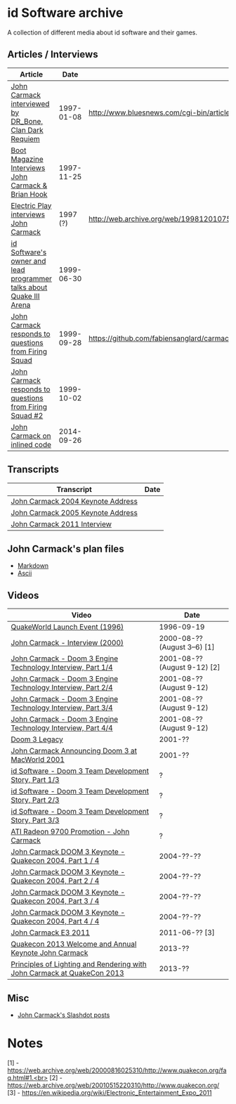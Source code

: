 # id Software archive
A collection of different media about id software and their games.

## Articles / Interviews
| Article | Date | Source / Mirror
| --- | --- | --- |
| [John Carmack interviewed by DR_Bone, Clan Dark Requiem](https://www.bluesnews.com/a/11) | 1997-01-08 | http://www.bluesnews.com/cgi-bin/articles.pl?show=11
| [Boot Magazine Interviews John Carmack & Brian Hook](https://web.archive.org/web/19980130151941/http://www.bootnet.com/youaskedforit/lip_16_outtakes/lip_16_all.html) | 1997-11-25
| [Electric Play interviews John Carmack](http://web.archive.org/web/19981201075539/http://www.elecplay.com/feature/quake/carmack.shtml) | 1997 (?) | http://web.archive.org/web/19981201075539/http://www.elecplay.com/feature/quake/carmack.shtml
| [id Software's owner and lead programmer talks about Quake III Arena](https://web.archive.org/web/20030515172424/http://www.cdmag.com/articles/021/004/jc_interview.html) | 1999-06-30 |
| [John Carmack responds to questions from Firing Squad](https://www.quakehaus.com/news/7368/chat-mit-john-carmack/) | 1999-09-28 | https://github.com/fabiensanglard/carmack/blob/master/interview_files/johnc_interview_19990928_00.txt
| [John Carmack responds to questions from Firing Squad #2](https://raw.githubusercontent.com/fabiensanglard/carmack/master/interview_files/johnc_interview_19991002_00.txt) | 1999-10-02
| [John Carmack on inlined code](http://number-none.com/blow/blog/programming/2014/09/26/carmack-on-inlined-code.html) | 2014-09-26

## Transcripts
| Transcript | Date
| --- | --- | 
| [John Carmack 2004 Keynote Address](https://github.com/fabiensanglard/carmack/blob/master/files/John_Carmack_-_Quakecon_2004_Keynote_Address.txt) |
| [John Carmack 2005 Keynote Address](https://github.com/fabiensanglard/carmack/blob/master/files/John_Carmack_-_Quakecon_2005_Keynote_Address.txt) |
| [John Carmack 2011 Interview](https://github.com/fabiensanglard/carmack/blob/master/files/John_Carmack_-_Quakecon_2011_Interview_by_pcper.com.txt) |

## John Carmack's plan files
- [Markdown](https://github.com/oliverbenns/john-carmack-plan/tree/master/archive)
- [Ascii](https://github.com/fabiensanglard/carmack/tree/master/plan_files)

## Videos
| Video | Date   |
| -------------  | ------------- |
| [QuakeWorld Launch Event (1996)](https://www.youtube.com/watch?v=LXw6BkZ-gdY)  | 1996-09-19
| [John Carmack - Interview (2000)](https://www.youtube.com/watch?v=SzWQUlbMhwA) | 2000-08-?? (August 3–6) [1]
| [John Carmack - Doom 3 Engine Technology Interview, Part 1/4](https://www.youtube.com/watch?v=sWRctnQU2F4) | 2001-08-?? (August 9-12) [2]
| [John Carmack - Doom 3 Engine Technology Interview, Part 2/4](https://www.youtube.com/watch?v=7YV-RMG_NLM) | 2001-08-?? (August 9-12)
| [John Carmack - Doom 3 Engine Technology Interview, Part 3/4](https://www.youtube.com/watch?v=10fP1j7429g) | 2001-08-?? (August 9-12)
| [John Carmack - Doom 3 Engine Technology Interview, Part 4/4](https://www.youtube.com/watch?v=o5PWHZpxkx4) | 2001-08-?? (August 9-12)
| [Doom 3 Legacy](https://www.youtube.com/watch?v=rxdA1nED63k) | 2001-??
| [John Carmack Announcing Doom 3 at MacWorld 2001](https://www.youtube.com/watch?v=Qj3dPyk7hPI) | 2001-??
| [id Software - Doom 3 Team Development Story, Part 1/3](https://www.youtube.com/watch?v=X8xvTJ6msqY) | ?
| [id Software - Doom 3 Team Development Story, Part 2/3](https://www.youtube.com/watch?v=jH4DVCNWmMU) | ?
| [id Software - Doom 3 Team Development Story, Part 3/3](https://www.youtube.com/watch?v=bMw24I_D9cY) | ?
| [ATI Radeon 9700 Promotion - John Carmack](https://www.youtube.com/watch?v=fU3RLKuVOic&t=2m10s) | ?
| [John Carmack DOOM 3 Keynote - Quakecon 2004, Part 1 / 4](https://www.youtube.com/watch?v=drYVU3gekFI) | 2004-??-??
| [John Carmack DOOM 3 Keynote - Quakecon 2004, Part 2 / 4](https://www.youtube.com/watch?v=nXBDD6TT8Uw) | 2004-??-??
| [John Carmack DOOM 3 Keynote - Quakecon 2004, Part 3 / 4](https://www.youtube.com/watch?v=fBndl74FBao) | 2004-??-??
| [John Carmack DOOM 3 Keynote - Quakecon 2004, Part 4 / 4](https://www.youtube.com/watch?v=315GBXAg5pI) | 2004-??-??
| [John Carmack E3 2011](https://www.youtube.com/watch?v=NxFdsEtr-TY) | 2011-06-?? [3]
| [Quakecon 2013 Welcome and Annual Keynote John Carmack](https://www.youtube.com/watch?v=gqhyet45p1s) | 2013-??
| [Principles of Lighting and Rendering with John Carmack at QuakeCon 2013](https://www.youtube.com/watch?v=IyUgHPs86XM) | 2013-??

## Misc
- [John Carmack's Slashdot posts](https://github.com/fabiensanglard/carmack/tree/master/slash_files)

# Notes
[1] - https://web.archive.org/web/20000816025310/http://www.quakecon.org/faq.html#1.<br>
[2] - https://web.archive.org/web/20010515220310/http://www.quakecon.org/<br>
[3] - https://en.wikipedia.org/wiki/Electronic_Entertainment_Expo_2011
